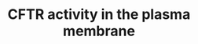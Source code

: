 ---
annotations:
- id: PW:0001350
  parent: regulatory pathway
  type: Pathway Ontology
  value: chloride ion transport pathway
authors:
- Karin
- Khanspers
- MaintBot
- Christine Chichester
citedin:
- link: PMC7645421
  title: Unraveling the blood transcriptome after real-life exposure of Wistar-rats
    to PM2.5, PM1 and water-soluble metals in the ambient air (2020)
description: Mechanisms that regulate the Cl excretion by CFTR channel.
last-edited: 2015-01-07
organisms:
- Rattus norvegicus
redirect_from:
- /index.php/Pathway:WP1488
- /instance/WP1488
- /instance/WP1488_r78473
revision: r78473
schema-jsonld:
- '@context': https://schema.org/
  '@id': https://wikipathways.github.io/pathways/WP1488.html
  '@type': Dataset
  creator:
    '@type': Organization
    name: WikiPathways
  description: Mechanisms that regulate the Cl excretion by CFTR channel.
  keywords:
  - AMPK
  - CFTR
  - Ezrin
  - NHERF1
  - NHERF2
  - PDZ1
  - PDZ2
  - PKA
  - PKC
  - PLC b1
  - PLC b2
  - PLC b3
  - PLC zeta
  - PP2A
  - RACK1
  - Rho GTPase
  - SNAP23
  - SYN1A
  - b2-AR
  license: CC0
  name: CFTR activity in the plasma membrane
seo: CreativeWork
title: CFTR activity in the plasma membrane
wpid: WP1488
---